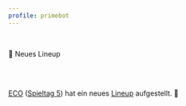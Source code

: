```yaml
---
profile: primebot
---
```


<br>

<discord-mention highlight profile="pinguine"></discord-mention> 📑 Neues Lineup

<br>
<br>

<discord-embed border-color="#f1c40f">

[ECO]() ([Spieltag 5]()) hat ein neues [Lineup]() aufgestellt. 📑

</discord-embed>

<br>